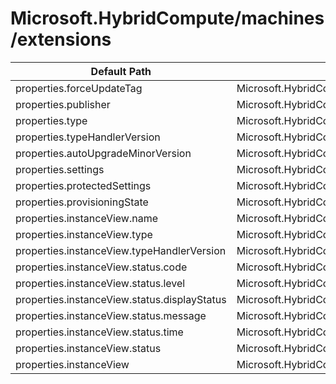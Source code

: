 # Microsoft.HybridCompute/machines/extensions

| Default Path | Alias |
|---|---|
| properties.forceUpdateTag | Microsoft.HybridCompute/machines/extensions/forceUpdateTag |
| properties.publisher | Microsoft.HybridCompute/machines/extensions/publisher |
| properties.type | Microsoft.HybridCompute/machines/extensions/type |
| properties.typeHandlerVersion | Microsoft.HybridCompute/machines/extensions/typeHandlerVersion |
| properties.autoUpgradeMinorVersion | Microsoft.HybridCompute/machines/extensions/autoUpgradeMinorVersion |
| properties.settings | Microsoft.HybridCompute/machines/extensions/settings |
| properties.protectedSettings | Microsoft.HybridCompute/machines/extensions/protectedSettings |
| properties.provisioningState | Microsoft.HybridCompute/machines/extensions/provisioningState |
| properties.instanceView.name | Microsoft.HybridCompute/machines/extensions/instanceView.name |
| properties.instanceView.type | Microsoft.HybridCompute/machines/extensions/instanceView.type |
| properties.instanceView.typeHandlerVersion | Microsoft.HybridCompute/machines/extensions/instanceView.typeHandlerVersion |
| properties.instanceView.status.code | Microsoft.HybridCompute/machines/extensions/instanceView.status.code |
| properties.instanceView.status.level | Microsoft.HybridCompute/machines/extensions/instanceView.status.level |
| properties.instanceView.status.displayStatus | Microsoft.HybridCompute/machines/extensions/instanceView.status.displayStatus |
| properties.instanceView.status.message | Microsoft.HybridCompute/machines/extensions/instanceView.status.message |
| properties.instanceView.status.time | Microsoft.HybridCompute/machines/extensions/instanceView.status.time |
| properties.instanceView.status | Microsoft.HybridCompute/machines/extensions/instanceView.status |
| properties.instanceView | Microsoft.HybridCompute/machines/extensions/instanceView |

